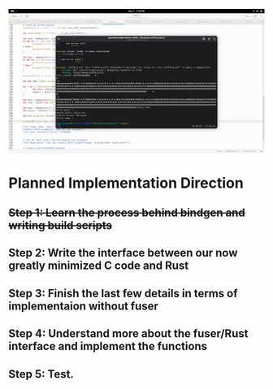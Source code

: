 ![](screen.png)

# Planned Implementation Direction

## ~~Step 1: Learn the process behind bindgen and writing build scripts~~

## Step 2: Write the interface between our now greatly minimized C code and Rust

## Step 3: Finish the last few details in terms of implementaion without fuser

## Step 4: Understand more about the fuser/Rust interface and implement the functions

## Step 5: Test.
